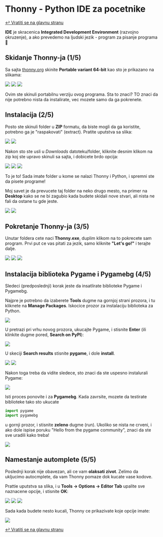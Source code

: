 # Thonny - Python IDE za pocetnike

[↩️ Vratiti se na glavnu stranu](../README.md)

**IDE** je skracenica **Integrated Development Environment** (razvojno okruzenje), a ako prevedemo na ljudski jezik - program za pisanje programa 🙂

## Skidanje Thonny-ja (1/5)

Sa sajta [thonny.org](https://thonny.org/) skinite **Portable variant 64-bit** kao sto je prikazano na slikama:

![](slike/thonny/download_1.png)
![](slike/thonny/download_2.png)
![](slike/thonny/download_3.png)

Ovim ste skinuli portabilnu verziju ovog programa. Sta to znaci? TO znaci da nije potrebno nista da instalirate, vec mozete samo da ga pokrenete.

## Instalacija (2/5)

Posto ste skinuli folder u **ZIP** formatu, da biste mogli da ga koristite, potrebno ga je "raspakovati" (extract). Pratite uputstva sa slika:

![](slike/thonny/extract_1.png)
![](slike/thonny/extract_2.png)

Nakon sto ste usli u *Downloads* datoteku/folder, kliknite desnim klikom na zip koj ste upravo skinuli sa sajta, i dobicete brdo opcija:

![](slike/thonny/extract_3.png)
![](slike/thonny/extract_4.png)
![](slike/thonny/extract_5.png)

To je to! Sada imate folder u kome se nalazi Thonny i Python, i spremni ste da pisete programe!

Moj savet je da prevucete taj folder na neko drugo mesto, na primer na **Desktop** kako se ne bi zagubio kada budete skidali nove stvari, ali nista ne fali da ostane tu gde jeste.

![](slike/thonny/move_to_desktop.png)
![](slike/thonny/open_folder.png)

## Pokretanje Thonny-ja (3/5)

Unutar foldera cete naci **Thonny.exe**, duplim klikom na to pokrecete sam program. Prvi put ce vas pitati za jezik, samo kliknite **"Let's go!"** i terajte dalje.

![](slike/thonny/run_thonny.png)
![](slike/thonny/intitial_setup.png)
![](slike/thonny/thonny.png)

## Instalacija biblioteka Pygame i Pygamebg (4/5)

Sledeci (predposlednji) korak jeste da insatlirate biblioteke Pygame i Pygamebg. 

Najpre je potrebno da izaberete **Tools** dugme na gornjoj strani prozora, i tu kliknete na **Manage Packages**. Iskocice prozor za instalaciju biblioteka za Python.

![](slike/thonny/tools.png)

U pretrazi pri vrhu novog prozora, ukucajte Pygame, i stisnite **Enter** (ili klinkite dugme pored, **Search on PyPl**):

![](slike/thonny/manage_packages.png)

U skeciji **Search results** stisnite **pygame**, i dole **install**.

![](slike/thonny/install_pygame_1.png)
![](slike/thonny/install_pygame_2.png)

Nakon toga treba da vidite sledece, sto znaci da ste uspesno instalurali Pygame:

![](slike/thonny/install_pygame_3.png)

Isti proces ponovite i za **Pygamebg**. Kada zavrsite, mozete da testirate biblioteke tako sto ukucate 

```python
import pygame
import pygamebg
```

u gornji prozor, i stisnite **zeleno** dugme (run). Ukoliko se nista ne crveni, i ako dole ispise poruku "Hello from the pygame community", znaci da ste sve uradili kako treba! 

![](slike/thonny/test_pygame.png)

## Namestanje automplete (5/5)

Poslednji korak nije obavezan, ali ce vam **olaksati zivot**. Zelimo da ukljucimo autocmplete, da vam Thonny pomaze dok kucate vase kodove.

Prattie uputstva sa slika, i u **Tools -> Options -> Editor Tab** upalite sve naznacene opcije, i stisnite **OK**:

![](slike/thonny/options.png)
![](slike/thonny/editor_tab_1.png)
![](slike/thonny/editor_tab_2.png)

Sada kada budete nesto kucali, Thonny ce prikazivate koje opcije imate:

![](slike/thonny/autocomplete.png)

[↩️ Vratiti se na glavnu stranu](../README.md)

